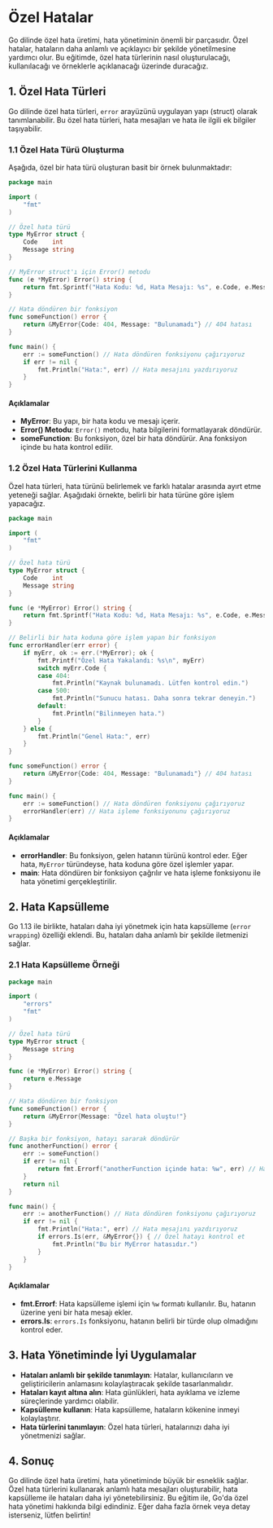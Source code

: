 # Özel Hatalar

Go dilinde özel hata üretimi, hata yönetiminin önemli bir parçasıdır. Özel hatalar, hataların daha anlamlı ve açıklayıcı bir şekilde yönetilmesine yardımcı olur. Bu eğitimde, özel hata türlerinin nasıl oluşturulacağı, kullanılacağı ve örneklerle açıklanacağı üzerinde duracağız.

## 1. Özel Hata Türleri

Go dilinde özel hata türleri, `error` arayüzünü uygulayan yapı (struct) olarak tanımlanabilir. Bu özel hata türleri, hata mesajları ve hata ile ilgili ek bilgiler taşıyabilir.

### 1.1 Özel Hata Türü Oluşturma

Aşağıda, özel bir hata türü oluşturan basit bir örnek bulunmaktadır:

```go
package main

import (
    "fmt"
)

// Özel hata türü
type MyError struct {
    Code    int
    Message string
}

// MyError struct'ı için Error() metodu
func (e *MyError) Error() string {
    return fmt.Sprintf("Hata Kodu: %d, Hata Mesajı: %s", e.Code, e.Message)
}

// Hata döndüren bir fonksiyon
func someFunction() error {
    return &MyError{Code: 404, Message: "Bulunamadı"} // 404 hatası
}

func main() {
    err := someFunction() // Hata döndüren fonksiyonu çağırıyoruz
    if err != nil {
        fmt.Println("Hata:", err) // Hata mesajını yazdırıyoruz
    }
}
```

#### Açıklamalar

- **MyError**: Bu yapı, bir hata kodu ve mesajı içerir.
- **Error() Metodu**: `Error()` metodu, hata bilgilerini formatlayarak döndürür.
- **someFunction**: Bu fonksiyon, özel bir hata döndürür. Ana fonksiyon içinde bu hata kontrol edilir.

### 1.2 Özel Hata Türlerini Kullanma

Özel hata türleri, hata türünü belirlemek ve farklı hatalar arasında ayırt etme yeteneği sağlar. Aşağıdaki örnekte, belirli bir hata türüne göre işlem yapacağız.

```go
package main

import (
    "fmt"
)

// Özel hata türü
type MyError struct {
    Code    int
    Message string
}

func (e *MyError) Error() string {
    return fmt.Sprintf("Hata Kodu: %d, Hata Mesajı: %s", e.Code, e.Message)
}

// Belirli bir hata koduna göre işlem yapan bir fonksiyon
func errorHandler(err error) {
    if myErr, ok := err.(*MyError); ok {
        fmt.Printf("Özel Hata Yakalandı: %s\n", myErr)
        switch myErr.Code {
        case 404:
            fmt.Println("Kaynak bulunamadı. Lütfen kontrol edin.")
        case 500:
            fmt.Println("Sunucu hatası. Daha sonra tekrar deneyin.")
        default:
            fmt.Println("Bilinmeyen hata.")
        }
    } else {
        fmt.Println("Genel Hata:", err)
    }
}

func someFunction() error {
    return &MyError{Code: 404, Message: "Bulunamadı"} // 404 hatası
}

func main() {
    err := someFunction() // Hata döndüren fonksiyonu çağırıyoruz
    errorHandler(err) // Hata işleme fonksiyonunu çağırıyoruz
}
```

#### Açıklamalar

- **errorHandler**: Bu fonksiyon, gelen hatanın türünü kontrol eder. Eğer hata, `MyError` türündeyse, hata koduna göre özel işlemler yapar.
- **main**: Hata döndüren bir fonksiyon çağrılır ve hata işleme fonksiyonu ile hata yönetimi gerçekleştirilir.

## 2. Hata Kapsülleme

Go 1.13 ile birlikte, hataları daha iyi yönetmek için hata kapsülleme (`error wrapping`) özelliği eklendi. Bu, hataları daha anlamlı bir şekilde iletmenizi sağlar.

### 2.1 Hata Kapsülleme Örneği

```go
package main

import (
    "errors"
    "fmt"
)

// Özel hata türü
type MyError struct {
    Message string
}

func (e *MyError) Error() string {
    return e.Message
}

// Hata döndüren bir fonksiyon
func someFunction() error {
    return &MyError{Message: "Özel hata oluştu!"}
}

// Başka bir fonksiyon, hatayı sararak döndürür
func anotherFunction() error {
    err := someFunction()
    if err != nil {
        return fmt.Errorf("anotherFunction içinde hata: %w", err) // Hata kapsülleme
    }
    return nil
}

func main() {
    err := anotherFunction() // Hata döndüren fonksiyonu çağırıyoruz
    if err != nil {
        fmt.Println("Hata:", err) // Hata mesajını yazdırıyoruz
        if errors.Is(err, &MyError{}) { // Özel hatayı kontrol et
            fmt.Println("Bu bir MyError hatasıdır.")
        }
    }
}
```

#### Açıklamalar

- **fmt.Errorf**: Hata kapsülleme işlemi için `%w` formatı kullanılır. Bu, hatanın üzerine yeni bir hata mesajı ekler.
- **errors.Is**: `errors.Is` fonksiyonu, hatanın belirli bir türde olup olmadığını kontrol eder.

## 3. Hata Yönetiminde İyi Uygulamalar

- **Hataları anlamlı bir şekilde tanımlayın**: Hatalar, kullanıcıların ve geliştiricilerin anlamasını kolaylaştıracak şekilde tasarlanmalıdır.
- **Hataları kayıt altına alın**: Hata günlükleri, hata ayıklama ve izleme süreçlerinde yardımcı olabilir.
- **Kapsülleme kullanın**: Hata kapsülleme, hataların kökenine inmeyi kolaylaştırır.
- **Hata türlerini tanımlayın**: Özel hata türleri, hatalarınızı daha iyi yönetmenizi sağlar.

## 4. Sonuç

Go dilinde özel hata üretimi, hata yönetiminde büyük bir esneklik sağlar. Özel hata türlerini kullanarak anlamlı hata mesajları oluşturabilir, hata kapsülleme ile hataları daha iyi yönetebilirsiniz. Bu eğitim ile, Go'da özel hata yönetimi hakkında bilgi edindiniz. Eğer daha fazla örnek veya detay isterseniz, lütfen belirtin!